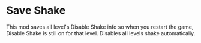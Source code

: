 # Save Shake
This mod saves all level's Disable Shake info so when you restart the game, Disable Shake is still on for that level.
Disables all levels shake automatically.
